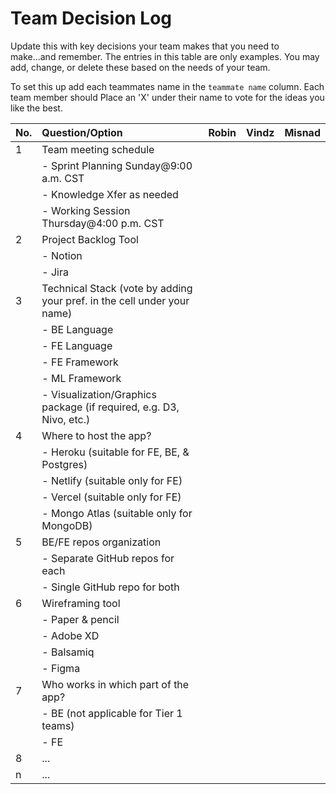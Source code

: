 # Team Decision Log

Update this with key decisions your team makes that you need to make...and 
remember. The entries in this table are only examples. You may add, change, or
delete these based on the needs of your team.

To set this up add each teammates name in the `teammate name` column. Each 
team member should Place an 'X' under their name to vote for the ideas 
you like the best.

| No. | Question/Option | Robin | Vindz | Misnad |
| :--- | :--- | :--- | :--- | :--- |
| 1 | Team meeting schedule | | | |
|   |	- Sprint Planning Sunday@9:00 a.m. CST | | | |
|   |	- Knowledge Xfer as needed | | | |
|   |	- Working Session Thursday@4:00 p.m. CST | | | |
| 2	| Project Backlog Tool | | | |
|   |	- Notion | | | |
|   |	- Jira | | | |
| 3	| Technical Stack (vote by adding your pref. in the cell under your name) | | | |
|   |	- BE Language | | | |
|   |	- FE Language | | | |
|   |	- FE Framework | | | |
|   |	- ML Framework | | | |
|   |	- Visualization/Graphics package (if required, e.g. D3, Nivo, etc.) | | | |
| 4	| Where to host the app? | | | |
|   |	- Heroku (suitable for FE, BE, & Postgres) | | | |
|   |	- Netlify (suitable only for FE) | | | |
|   |	- Vercel (suitable only for FE) | | | |
|   |	- Mongo Atlas (suitable only for MongoDB) | | | |
| 5	| BE/FE repos organization | | | |
|   |	- Separate GitHub repos for each | | | |
|   |	- Single GitHub repo for both | | | |
| 6	| Wireframing tool | | | |
|   |	- Paper & pencil | | | |
|   |	- Adobe XD | | | |
|   |	- Balsamiq | | | |
|   |	- Figma | | | |
| 7	| Who works in which part of the app? | | | |
|   | - BE (not applicable for Tier 1 teams) | | | |
|   |	- FE | | | |
| 8	| ... | | | |
| n | ... | | | |

